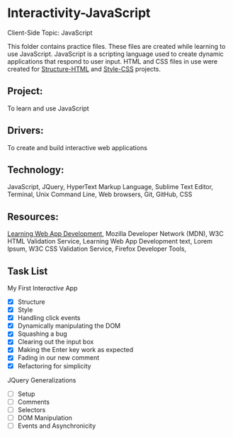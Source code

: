 # Interactivity-JavaScript
Client-Side Topic: JavaScript

This folder contains practice files.  These files are created while learning to use JavaScript.  JavaScript is a scripting language used to create dynamic applications that respond to user input.  HTML and CSS files in use were created for [Structure-HTML](https://github.com/Nat34/Structure-HTML.git) and [Style-CSS](https://github.com/Nat34/Style-CSS.git) projects.

## Project: 
To learn and use JavaScript

## Drivers:
To create and build interactive web applications

## Technology: 
JavaScript, JQuery, HyperText Markup Language, Sublime Text Editor, Terminal, Unix Command Line, Web browsers, Git, GitHub, CSS

## Resources: 
[Learning Web App Development](https://github.com/semmypurewal/LearningWebAppDev), Mozilla Developer Network (MDN), W3C HTML Validation Service, Learning Web App Development text, Lorem Ipsum, W3C CSS Validation Service, Firefox Developer Tools,

## Task List

My First Inter*active* App
- [x] Structure
- [x] Style
- [x] Handling click events
- [x] Dynamically manipulating the DOM
- [x] Squashing a bug
- [x] Clearing out the input box
- [x] Making the Enter key work as expected
- [x] Fading in our new comment
- [x] Refactoring for simplicity

JQuery Generalizations
- [ ] Setup
- [ ] Comments
- [ ] Selectors
- [ ] DOM Manipulation
- [ ] Events and Asynchronicity
